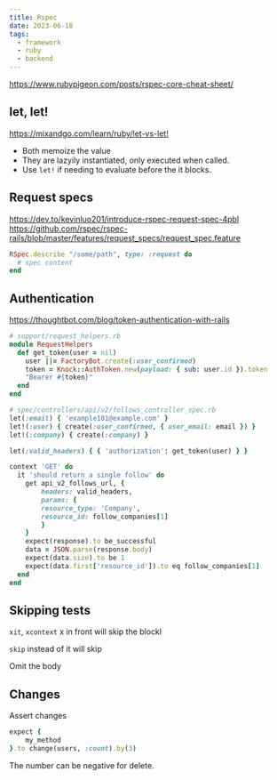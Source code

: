 ```yaml
---
title: Rspec
date: 2023-06-18
tags:
  - framework
  - ruby
  - backend
---
```


<https://www.rubypigeon.com/posts/rspec-core-cheat-sheet/>

## let, let!

<https://mixandgo.com/learn/ruby/let-vs-let!>

- Both memoize the value
- They are lazyily instantiated, only executed when called.
- Use `let!` if needing to evaluate before the it blocks.

## Request specs

<https://dev.to/kevinluo201/introduce-rspec-request-spec-4pbl>
<https://github.com/rspec/rspec-rails/blob/master/features/request_specs/request_spec.feature>

```ruby
RSpec.describe "/some/path", type: :request do
  # spec content
end
```

## Authentication

<https://thoughtbot.com/blog/token-authentication-with-rails>

```ruby
# support/request_helpers.rb
module RequestHelpers
  def get_token(user = nil)
    user ||= FactoryBot.create(:user_confirmed)
    token = Knock::AuthToken.new(payload: { sub: user.id }).token
    "Bearer #{token}"
  end
end

# spec/controllers/api/v2/follows_controller_spec.rb
let(:email) { 'example101@example.com' }
let!(:user) { create(:user_confirmed, { user_email: email }) }
let!(:company) { create(:company) }

let(:valid_headers) { { 'authorization': get_token(user) } }

context 'GET' do
  it 'should return a single follow' do
    get api_v2_follows_url, {
        headers: valid_headers,
        params: {
        resource_type: 'Company',
        resource_id: follow_companies[1]
        }
    }
    expect(response).to be_successful
    data = JSON.parse(response.body)
    expect(data.size).to be 1
    expect(data.first['resource_id']).to eq follow_companies[1]
  end
end
```

## Skipping tests

`xit`, `xcontext` x in front will skip the blockl

`skip` instead of it will skip

Omit the body

## Changes

Assert changes

```ruby
expect {
    my_method
}.to change(users, :count).by(3)
```

The number can be negative for delete.
